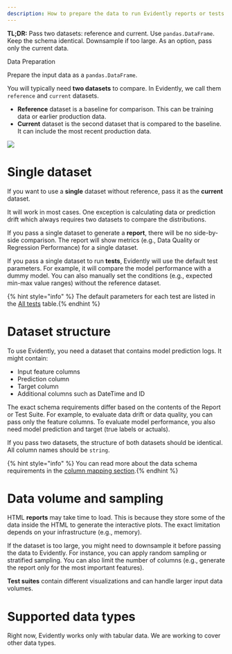 ```yaml
---
description: How to prepare the data to run Evidently reports or tests.
---
```


**TL;DR:** Pass two datasets: reference and current. Use `pandas.DataFrame`. Keep the schema identical. Downsample if too large. As an option, pass only the current data.  

 Data Preparation

Prepare the input data as a `pandas.DataFrame`. 
 
You will typically need **two datasets** to compare. In Evidently, we call them `reference` and `current` datasets.
* **Reference** dataset is a baseline for comparison. This can be training data or earlier production data.
* **Current** dataset is the second dataset that is compared to the baseline. It can include the most recent production data.

![](<../.gitbook/assets/two\_datasets\_classification (1).png>)

# Single dataset

If you want to use a **single** dataset without reference, pass it as the **current** dataset. 
 
It will work in most cases. One exception is calculating data or prediction drift which always requires two datasets to compare the distributions.
 
If you pass a single dataset to generate a **report**, there will be no side-by-side comparison. The report will show metrics (e.g., Data Quality or Regression Performance) for a single dataset.
 
If you pass a single dataset to run **tests**, Evidently will use the default test parameters. For example, it will compare the model performance with a dummy model. You can also manually set the conditions (e.g., expected min-max value ranges) without the reference dataset.  

{% hint style="info" %} The default parameters for each test are listed in the [All tests](../reference/all-tests.md) table.{% endhint %}

# Dataset structure

To use Evidently, you need a dataset that contains model prediction logs. It might contain:

* Input feature columns  
* Prediction column 
* Target column 
* Additional columns such as DateTime and ID
 
The exact schema requirements differ based on the contents of the Report or Test Suite. For example, to evaluate data drift or data quality, you can pass only the feature columns. To evaluate model performance, you also need model prediction and target (true labels or actuals).
 
If you pass two datasets, the structure of both datasets should be identical. All column names should be `string`.
 
{% hint style="info" %} You can read more about the data schema requirements in the [column mapping section](column-mapping.md).{% endhint %}

# Data volume and sampling

HTML **reports** may take time to load. This is because they store some of the data inside the HTML to generate the interactive plots. The exact limitation depends on your infrastructure (e.g., memory). 

If the dataset is too large, you might need to downsample it before passing the data to Evidently. For instance, you can apply random sampling or stratified sampling. You can also limit the number of columns (e.g., generate the report only for the most important features).

**Test suites** contain different visualizations and can handle larger input data volumes. 

# Supported data types

Right now, Evidently works only with tabular data. We are working to cover other data types.
